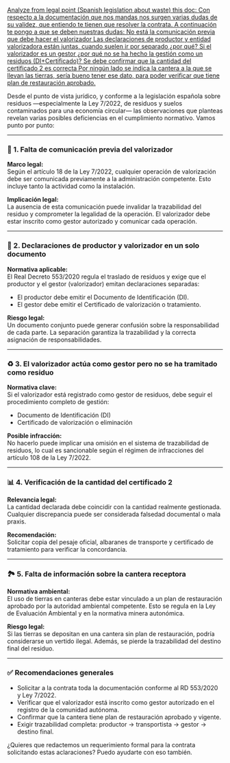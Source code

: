 [Analyze from legal point (Spanish legislation about waste) this doc: Con respecto a la documentación que nos mandas nos surgen varias dudas de su validez, que entiendo te tienen que resolver la contrata. A continuación te pongo a que se deben nuestras dudas: No está la comunicación previa que debe hacer el valorizador Las declaraciones de productor y entidad valorizadora están juntas, cuando suelen ir por separado ¿por qué? Si el valorizador es un gestor ¿por qué no se ha hecho la gestión como un residuos (DI+Certificado)? Se debe confirmar que la cantidad del certificado 2 es correcta Por ningún lado se indica la cantera a la que se llevan las tierras, sería bueno tener ese dato, para poder verificar que tiene plan de restauración aprobado.](https://copilot.microsoft.com/shares/4sYDVzcX76K4f4GSPBKwP)

Desde el punto de vista jurídico, y conforme a la legislación española sobre residuos —especialmente la Ley 7/2022, de residuos y suelos contaminados para una economía circular— las observaciones que planteas revelan varias posibles deficiencias en el cumplimiento normativo. Vamos punto por punto:

---

### 🧾 1. Falta de comunicación previa del valorizador
**Marco legal:**  
Según el artículo 18 de la Ley 7/2022, cualquier operación de valorización debe ser comunicada previamente a la administración competente. Esto incluye tanto la actividad como la instalación.

**Implicación legal:**  
La ausencia de esta comunicación puede invalidar la trazabilidad del residuo y comprometer la legalidad de la operación. El valorizador debe estar inscrito como gestor autorizado y comunicar cada operación.

---

### 📄 2. Declaraciones de productor y valorizador en un solo documento
**Normativa aplicable:**  
El Real Decreto 553/2020 regula el traslado de residuos y exige que el productor y el gestor (valorizador) emitan declaraciones separadas:  
- El productor debe emitir el Documento de Identificación (DI).  
- El gestor debe emitir el Certificado de valorización o tratamiento.

**Riesgo legal:**  
Un documento conjunto puede generar confusión sobre la responsabilidad de cada parte. La separación garantiza la trazabilidad y la correcta asignación de responsabilidades.

---

### ♻️ 3. El valorizador actúa como gestor pero no se ha tramitado como residuo
**Normativa clave:**  
Si el valorizador está registrado como gestor de residuos, debe seguir el procedimiento completo de gestión:  
- Documento de Identificación (DI)  
- Certificado de valorización o eliminación

**Posible infracción:**  
No hacerlo puede implicar una omisión en el sistema de trazabilidad de residuos, lo cual es sancionable según el régimen de infracciones del artículo 108 de la Ley 7/2022.

---

### 📊 4. Verificación de la cantidad del certificado 2
**Relevancia legal:**  
La cantidad declarada debe coincidir con la cantidad realmente gestionada. Cualquier discrepancia puede ser considerada falsedad documental o mala praxis.

**Recomendación:**  
Solicitar copia del pesaje oficial, albaranes de transporte y certificado de tratamiento para verificar la concordancia.

---

### 🏞️ 5. Falta de información sobre la cantera receptora
**Normativa ambiental:**  
El uso de tierras en canteras debe estar vinculado a un plan de restauración aprobado por la autoridad ambiental competente. Esto se regula en la Ley de Evaluación Ambiental y en la normativa minera autonómica.

**Riesgo legal:**  
Si las tierras se depositan en una cantera sin plan de restauración, podría considerarse un vertido ilegal. Además, se pierde la trazabilidad del destino final del residuo.

---

### ✅ Recomendaciones generales
- Solicitar a la contrata toda la documentación conforme al RD 553/2020 y Ley 7/2022.
- Verificar que el valorizador está inscrito como gestor autorizado en el registro de la comunidad autónoma.
- Confirmar que la cantera tiene plan de restauración aprobado y vigente.
- Exigir trazabilidad completa: productor → transportista → gestor → destino final.

¿Quieres que redactemos un requerimiento formal para la contrata solicitando estas aclaraciones? Puedo ayudarte con eso también.
